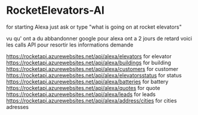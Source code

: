 ﻿# RocketElevators-AI   
 
 for starting Alexa just ask or type "what is going on at rocket elevators"
 
 
 
 
 vu qu' ont a du abbandonner google pour alexa ont a 2 jours de retard 
 voici les calls API pour resortir les informations demande
 
 https://rocketapi.azurewebsites.net/api/alexa/elevators  for elevator
 https://rocketapi.azurewebsites.net/api/alexa/buildings  for building
 https://rocketapi.azurewebsites.net/api/alexa/customers  for customer
 https://rocketapi.azurewebsites.net/api/alexa/elevatorsstatus  for status
 https://rocketapi.azurewebsites.net/api/alexa/batteries   for battery
 https://rocketapi.azurewebsites.net/api/alexa/quotes   for quote
 https://rocketapi.azurewebsites.net/api/alexa/leads   for leads
 https://rocketapi.azurewebsites.net/api/alexa/address/cities  for cities adresses
 
 
 
 
 
